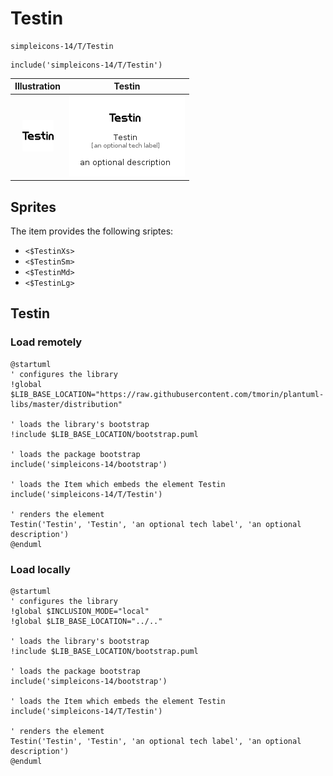 # Testin


```text
simpleicons-14/T/Testin
```

```text
include('simpleicons-14/T/Testin')
```



| Illustration | Testin |
| :---: | :---: |
| ![illustration for Illustration](../../simpleicons-14/T/Testin.png) | ![illustration for Testin](../../simpleicons-14/T/Testin.Local.png) |



## Sprites
The item provides the following sriptes:

- `<$TestinXs>`
- `<$TestinSm>`
- `<$TestinMd>`
- `<$TestinLg>`





## Testin

### Load remotely
```plantuml
@startuml
' configures the library
!global $LIB_BASE_LOCATION="https://raw.githubusercontent.com/tmorin/plantuml-libs/master/distribution"

' loads the library's bootstrap
!include $LIB_BASE_LOCATION/bootstrap.puml

' loads the package bootstrap
include('simpleicons-14/bootstrap')

' loads the Item which embeds the element Testin
include('simpleicons-14/T/Testin')

' renders the element
Testin('Testin', 'Testin', 'an optional tech label', 'an optional description')
@enduml
```

### Load locally
```plantuml
@startuml
' configures the library
!global $INCLUSION_MODE="local"
!global $LIB_BASE_LOCATION="../.."

' loads the library's bootstrap
!include $LIB_BASE_LOCATION/bootstrap.puml

' loads the package bootstrap
include('simpleicons-14/bootstrap')

' loads the Item which embeds the element Testin
include('simpleicons-14/T/Testin')

' renders the element
Testin('Testin', 'Testin', 'an optional tech label', 'an optional description')
@enduml
```

